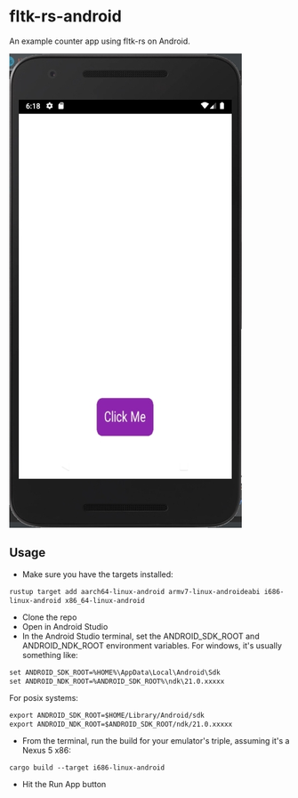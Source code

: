 # fltk-rs-android

An example counter app using fltk-rs on Android.

![image](ex.jpg)

## Usage
- Make sure you have the targets installed:
```
rustup target add aarch64-linux-android armv7-linux-androideabi i686-linux-android x86_64-linux-android
```
- Clone the repo
- Open in Android Studio
- In the Android Studio terminal, set the ANDROID_SDK_ROOT and ANDROID_NDK_ROOT environment variables. 
For windows, it's usually something like:
```
set ANDROID_SDK_ROOT=%HOME%\AppData\Local\Android\Sdk
set ANDROID_NDK_ROOT=%ANDROID_SDK_ROOT%\ndk\21.0.xxxxx
```
For posix systems:
```
export ANDROID_SDK_ROOT=$HOME/Library/Android/sdk
export ANDROID_NDK_ROOT=$ANDROID_SDK_ROOT/ndk/21.0.xxxxx
```
- From the terminal, run the build for your emulator's triple, assuming it's a Nexus 5 x86:
```
cargo build --target i686-linux-android
```
- Hit the Run App button
